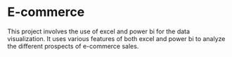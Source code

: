 # E-commerce
This project involves the use of excel and power bi for the data visualization. It uses various features of both excel and power bi to analyze the different prospects of e-commerce sales. 
